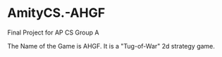 # AmityCS.-AHGF
Final Project for AP CS Group A

The Name of the Game is AHGF. It is a "Tug-of-War" 2d strategy game.
